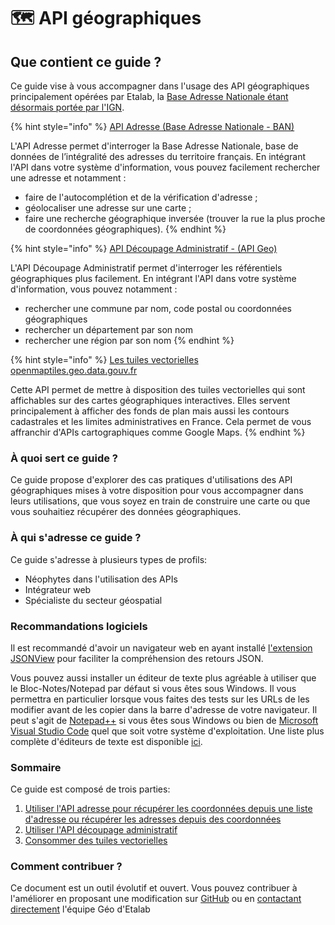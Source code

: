 # 🗺 API géographiques

## Que contient ce guide ? <a href="#que-contient-ce-guide" id="que-contient-ce-guide"></a>

Ce guide vise à vous accompagner dans l'usage des API géographiques principalement opérées par Etalab, la [Base Adresse Nationale étant désormais portée par l'IGN](https://www.numerique.gouv.fr/espace-presse/la-base-adresse-nationale-ban-franchit-de-nouvelles-etapes-en-poursuivant-son-action-au-sein-de-lign/).

{% hint style="info" %}
[API Adresse (Base Adresse Nationale - BAN)](https://guides.etalab.gouv.fr/apis-geo/1-api-adresse)

L'API Adresse permet d'interroger la Base Adresse Nationale, base de données de l’intégralité des adresses du territoire français. En intégrant l'API dans votre système d'information, vous pouvez facilement rechercher une adresse et notamment :

* faire de l'autocomplétion et de la vérification d'adresse ;
* géolocaliser une adresse sur une carte ;
* faire une recherche géographique inversée (trouver la rue la plus proche de coordonnées géographiques).
{% endhint %}

{% hint style="info" %}
[API Découpage Administratif - (API Geo)](https://guides.etalab.gouv.fr/apis-geo/2-api-decoupage-administratif)

L'API Découpage Administratif permet d'interroger les référentiels géographiques plus facilement. En intégrant l'API dans votre système d'information, vous pouvez notamment :

* rechercher une commune par nom, code postal ou coordonnées géographiques
* rechercher un département par son nom
* rechercher une région par son nom
{% endhint %}

{% hint style="info" %}
[Les tuiles vectorielles openmaptiles.geo.data.gouv.fr](https://guides.etalab.gouv.fr/apis-geo/3-tuiles-vecteur)

Cette API permet de mettre à disposition des tuiles vectorielles qui sont affichables sur des cartes géographiques interactives. Elles servent principalement à afficher des fonds de plan mais aussi les contours cadastrales et les limites administratives en France. Cela permet de vous affranchir d'APIs cartographiques comme Google Maps.
{% endhint %}

### À quoi sert ce guide ? <a href="#a-quoi-sert-ce-guide" id="a-quoi-sert-ce-guide"></a>

Ce guide propose d'explorer des cas pratiques d'utilisations des API géographiques mises à votre disposition pour vous accompagner dans leurs utilisations, que vous soyez en train de construire une carte ou que vous souhaitiez récupérer des données géographiques.

### À qui s'adresse ce guide ? <a href="#a-qui-s-adresse-ce-guide" id="a-qui-s-adresse-ce-guide"></a>

Ce guide s'adresse à plusieurs types de profils:

* Néophytes dans l'utilisation des APIs
* Intégrateur web
* Spécialiste du secteur géospatial

### Recommandations logiciels <a href="#recommandations-logiciels" id="recommandations-logiciels"></a>

Il est recommandé d'avoir un navigateur web en ayant installé [l'extension JSONView](https://jsonview.com/) pour faciliter la compréhension des retours JSON.

Vous pouvez aussi installer un éditeur de texte plus agréable à utiliser que le Bloc-Notes/Notepad par défaut si vous êtes sous Windows. Il vous permettra en particulier lorsque vous faites des tests sur les URLs de les modifier avant de les copier dans la barre d'adresse de votre navigateur. Il peut s'agit de [Notepad++](https://notepad-plus-plus.org/downloads/) si vous êtes sous Windows ou bien de [Microsoft Visual Studio Code](https://code.visualstudio.com/) quel que soit votre système d'exploitation. Une liste plus complète d'éditeurs de texte est disponible [ici](https://fr.wikipedia.org/wiki/%C3%89diteur\_de\_texte#%C3%89diteurs\_de\_texte\_couramment\_utilis%C3%A9s).&#x20;

### Sommaire <a href="#sommaire" id="sommaire"></a>

Ce guide est composé de trois parties:

1. [Utiliser l'API adresse pour récupérer les coordonnées depuis une liste d'adresse ou récupérer les adresses depuis des coordonnées](https://guides.etalab.gouv.fr/apis-geo/1-api-adresse.html)
2. [Utiliser l'API découpage administratif](https://guides.etalab.gouv.fr/apis-geo/2-api-decoupage-administratif.html)
3. [Consommer des tuiles vectorielles](https://guides.etalab.gouv.fr/apis-geo/3-tuiles-vecteur.html)

### Comment contribuer ? <a href="#comment-contribuer" id="comment-contribuer"></a>

Ce document est un outil évolutif et ouvert. Vous pouvez contribuer à l'améliorer en proposant une modification sur [GitHub](https://github.com/etalab/guides.etalab.gouv.fr/edit/master/apis-geo/) ou en [contactant directement](mailto:geo@data.gouv.fr) l'équipe Géo d'Etalab
